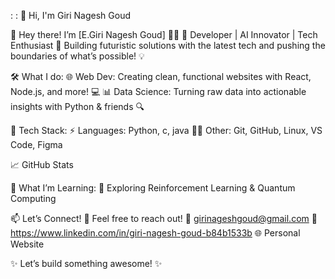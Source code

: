:
:
👋 Hi, I'm Giri Nagesh Goud
                                  	
👋 Hey there! I’m [E.Giri Nagesh Goud] 👨‍💻
🚀 Developer | AI Innovator | Tech Enthusiast
🔹 Building futuristic solutions with the latest tech and pushing the boundaries of what’s possible! 💡

🛠️ What I do:
🌐 Web Dev: Creating clean, functional websites with React, Node.js, and more! 💻
📊 Data Science: Turning raw data into actionable insights with Python & friends 🔍

🌟 Tech Stack:
⚡ Languages: Python, c, java 
🧑‍💻 Other: Git, GitHub, Linux, VS Code, Figma

📈 GitHub Stats

🌱 What I’m Learning:
🚀 Exploring Reinforcement Learning & Quantum Computing

📫 Let’s Connect!
💬 Feel free to reach out!
📧 girinageshgoud@gmail.com
🔗 https://www.linkedin.com/in/giri-nagesh-goud-b84b1533b
🌐 Personal Website

✨ Let’s build something awesome! ✨

